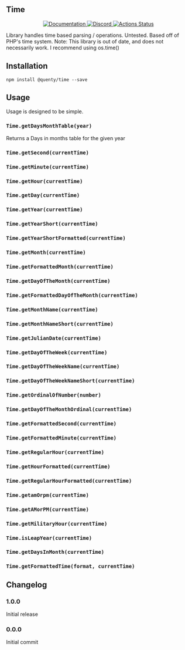 ## Time
<div align="center">
  <a href="http://quenty.github.io/api/">
    <img src="https://img.shields.io/badge/docs-website-green.svg" alt="Documentation" />
  </a>
  <a href="https://discord.gg/mhtGUS8">
    <img src="https://img.shields.io/badge/discord-nevermore-blue.svg" alt="Discord" />
  </a>
  <a href="https://github.com/Quenty/NevermoreEngine/actions">
    <img src="https://github.com/Quenty/NevermoreEngine/workflows/lint/badge.svg" alt="Actions Status" />
  </a>
</div>

Library handles time based parsing / operations. Untested. Based off of PHP's time system. Note: This library is out of date, and does not necessarily work. I recommend using os.time()

## Installation
```
npm install @quenty/time --save
```

## Usage
Usage is designed to be simple.

### `Time.getDaysMonthTable(year)`
Returns a Days in months table for the given year

### `Time.getSecond(currentTime)`

### `Time.getMinute(currentTime)`

### `Time.getHour(currentTime)`

### `Time.getDay(currentTime)`

### `Time.getYear(currentTime)`

### `Time.getYearShort(currentTime)`

### `Time.getYearShortFormatted(currentTime)`

### `Time.getMonth(currentTime)`

### `Time.getFormattedMonth(currentTime)`

### `Time.getDayOfTheMonth(currentTime)`

### `Time.getFormattedDayOfTheMonth(currentTime)`

### `Time.getMonthName(currentTime)`

### `Time.getMonthNameShort(currentTime)`

### `Time.getJulianDate(currentTime)`

### `Time.getDayOfTheWeek(currentTime)`

### `Time.getDayOfTheWeekName(currentTime)`

### `Time.getDayOfTheWeekNameShort(currentTime)`

### `Time.getOrdinalOfNumber(number)`

### `Time.getDayOfTheMonthOrdinal(currentTime)`

### `Time.getFormattedSecond(currentTime)`

### `Time.getFormattedMinute(currentTime)`

### `Time.getRegularHour(currentTime)`

### `Time.getHourFormatted(currentTime)`

### `Time.getRegularHourFormatted(currentTime)`

### `Time.getamOrpm(currentTime)`

### `Time.getAMorPM(currentTime)`

### `Time.getMilitaryHour(currentTime)`

### `Time.isLeapYear(currentTime)`

### `Time.getDaysInMonth(currentTime)`

### `Time.getFormattedTime(format, currentTime)`


## Changelog

### 1.0.0
Initial release

### 0.0.0
Initial commit
